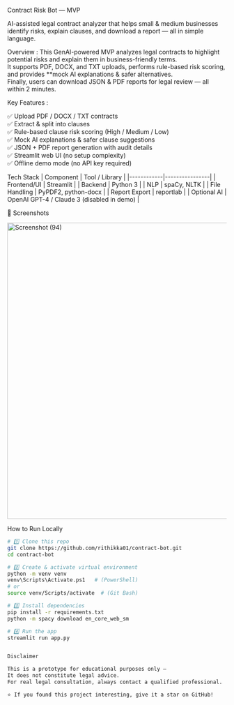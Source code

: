 Contract Risk Bot — MVP  

AI-assisted legal contract analyzer that helps small & medium businesses identify risks, explain clauses, and download a report — all in simple language.



Overview : 
This GenAI-powered MVP analyzes legal contracts to highlight potential risks and explain them in business-friendly terms.  
It supports PDF, DOCX, and TXT uploads, performs rule-based risk scoring, and provides **mock AI explanations & safer alternatives.  
Finally, users can download JSON & PDF reports for legal review — all within 2 minutes.



Key Features :

✅ Upload PDF / DOCX / TXT contracts  
✅ Extract & split into clauses  
✅ Rule-based clause risk scoring (High / Medium / Low)  
✅ Mock AI explanations & safer clause suggestions  
✅ JSON + PDF report generation with audit details  
✅ Streamlit web UI (no setup complexity)  
✅ Offline demo mode (no API key required)



Tech Stack
| Component | Tool / Library |
|------------|----------------|
| Frontend/UI | Streamlit |
| Backend | Python 3 |
| NLP | spaCy, NLTK |
| File Handling | PyPDF2, python-docx |
| Report Export | reportlab |
| Optional AI | OpenAI GPT-4 / Claude 3 (disabled in demo) |

📸 Screenshots

<img width="1217" height="679" alt="Screenshot (94)" src="https://github.com/user-attachments/assets/95f1e4b1-56d9-4a0b-965a-d88f5d1d2c14" />




How to Run Locally

```bash
# 1️⃣ Clone this repo
git clone https://github.com/rithikka01/contract-bot.git
cd contract-bot

# 2️⃣ Create & activate virtual environment
python -m venv venv
venv\Scripts\Activate.ps1   # (PowerShell)
# or
source venv/Scripts/activate  # (Git Bash)

# 3️⃣ Install dependencies
pip install -r requirements.txt
python -m spacy download en_core_web_sm

# 4️⃣ Run the app
streamlit run app.py


Disclaimer

This is a prototype for educational purposes only —
It does not constitute legal advice.
For real legal consultation, always contact a qualified professional.

⭐ If you found this project interesting, give it a star on GitHub!
